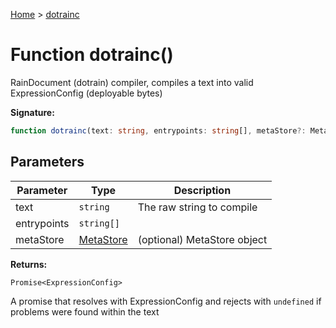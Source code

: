 [Home](../index.md) &gt; [dotrainc](./dotrainc_1.md)

# Function dotrainc()

RainDocument (dotrain) compiler, compiles a text into valid ExpressionConfig (deployable bytes)

<b>Signature:</b>

```typescript
function dotrainc(text: string, entrypoints: string[], metaStore?: MetaStore): Promise<ExpressionConfig>;
```

## Parameters

|  Parameter | Type | Description |
|  --- | --- | --- |
|  text | `string` | The raw string to compile |
|  entrypoints | `string[]` |  |
|  metaStore | [MetaStore](../classes/metastore.md) | (optional) MetaStore object |

<b>Returns:</b>

`Promise<ExpressionConfig>`

A promise that resolves with ExpressionConfig and rejects with `undefined` if problems were found within the text

